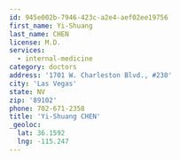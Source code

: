 ```yaml
---
id: 945e002b-7946-423c-a2e4-aef02ee19756
first_name: Yi-Shuang
last_name: CHEN
license: M.D.
services:
  - internal-medicine
category: doctors
address: '1701 W. Charleston Blvd., #230'
city: 'Las Vegas'
state: NV
zip: '89102'
phone: 702-671-2358
title: 'Yi-Shuang CHEN'
_geoloc:
  lat: 36.1592
  lng: -115.247
---
```

